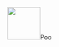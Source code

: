 <div><img src="https://cdn.jsdelivr.net/gh/devicons/devicon/icons/csharp/csharp-plain.svg" height="75" width="75"/>Poo
